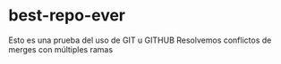 # best-repo-ever
Esto es una prueba del uso de GIT u GITHUB
Resolvemos conflictos de merges con múltiples ramas 